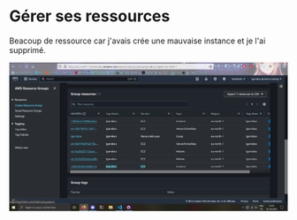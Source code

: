 # Gérer ses ressources

Beacoup de ressource car j'avais crée une mauvaise instance et je l'ai supprimé.

![alt text](image-11.png)